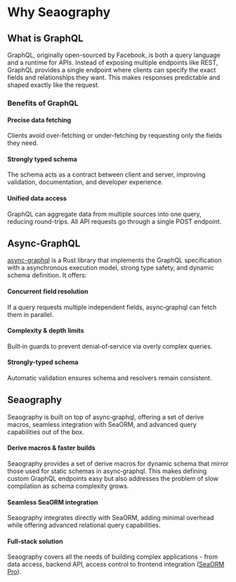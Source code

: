 # Why Seaography

## What is GraphQL

GraphQL, originally open-sourced by Facebook, is both a query language and a runtime for APIs. Instead of exposing multiple endpoints like REST, GraphQL provides a single endpoint where clients can specify the exact fields and relationships they want. This makes responses predictable and shaped exactly like the request.

### Benefits of GraphQL

#### Precise data fetching

Clients avoid over-fetching or under-fetching by requesting only the fields they need.

#### Strongly typed schema

The schema acts as a contract between client and server, improving validation, documentation, and developer experience.

#### Unified data access

GraphQL can aggregate data from multiple sources into one query, reducing round-trips. All API requests go through a single POST endpoint.

## Async-GraphQL

[async-graphql](https://docs.rs/async-graphql/latest/async_graphql/) is a Rust library that implements the GraphQL specification with a asynchronous execution model, strong type safety, and dynamic schema definition. It offers:

#### Concurrent field resolution

If a query requests multiple independent fields, async‑graphql can fetch them in parallel.

#### Complexity & depth limits

Built‑in guards to prevent denial‑of‑service via overly complex queries.

#### Strongly-typed schema

Automatic validation ensures schema and resolvers remain consistent.

## Seaography

Seaography is built on top of async‑graphql, offering a set of derive macros, seamless integration with SeaORM, and advanced query capabilities out of the box.

#### Derive macros & faster builds

Seaography provides a set of derive macros for dynamic schema that mirror those used for static schemas in async‑graphql. This makes defining custom GraphQL endpoints easy but also addresses the problem of slow compilation as schema complexity grows.

#### Seamless SeaORM integration

Seaography integrates directly with SeaORM, adding minimal overhead while offering advanced relational query capabilities.

#### Full‑stack solution

Seaography covers all the needs of building complex applications - from data access, backend API, access control to frontend integration ([SeaORM Pro](https://www.sea-ql.org/sea-orm-pro)).